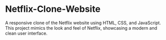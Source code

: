 # Netflix-Clone-Website
A responsive clone of the Netflix website using HTML, CSS, and JavaScript. This project mimics the look and feel of Netflix, showcasing a modern and clean user interface.
